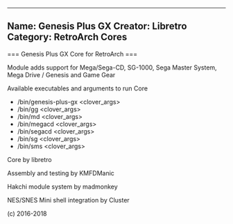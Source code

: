 -----------------------
Name: Genesis Plus GX 
Creator: Libretro
Category: RetroArch Cores
-----------------------
=== Genesis Plus GX Core for RetroArch ===

Module adds support for Mega/Sega-CD, SG-1000, Sega Master System, Mega Drive / Genesis and Game Gear

Available executables and arguments to run Core
- /bin/genesis-plus-gx <rom> <clover_args>
- /bin/gg <rom> <clover_args>
- /bin/md <rom> <clover_args>
- /bin/megacd <rom> <clover_args>
- /bin/segacd <rom> <clover_args>
- /bin/sg <rom> <clover_args>
- /bin/sms <rom> <clover_args>

Core by libretro

Assembly and testing by KMFDManic

Hakchi module system by madmonkey

NES/SNES Mini shell integration by Cluster

(c) 2016-2018
